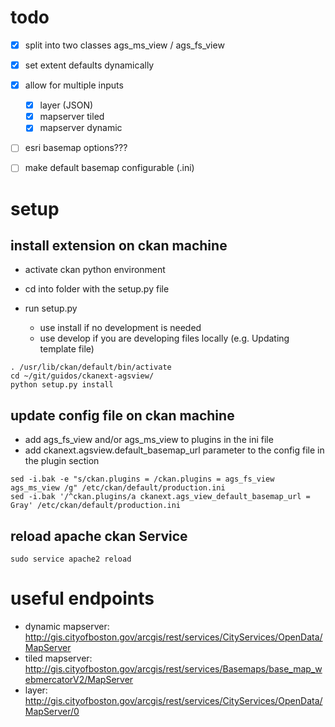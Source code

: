 # todo

- [x] split into two classes ags_ms_view / ags_fs_view
- [x] set extent defaults dynamically
- [x] allow for multiple inputs

  - [x] layer (JSON)
  - [x] mapserver tiled
  - [x] mapserver dynamic

- [ ] esri basemap options???

- [ ] make default basemap configurable (.ini)

# setup

## install extension on ckan machine

- activate ckan python environment
- cd into folder with the setup.py file
- run setup.py

  - use install if no development is needed
  - use develop if you are developing files locally (e.g. Updating template file)

```
. /usr/lib/ckan/default/bin/activate
cd ~/git/guidos/ckanext-agsview/
python setup.py install
```

## update config file on ckan machine

- add ags_fs_view and/or ags_ms_view to plugins in the ini file
- add ckanext.agsview.default_basemap_url parameter to the config file in the plugin section

```
sed -i.bak -e "s/ckan.plugins = /ckan.plugins = ags_fs_view ags_ms_view /g" /etc/ckan/default/production.ini
sed -i.bak '/^ckan.plugins/a ckanext.ags_view_default_basemap_url = Gray' /etc/ckan/default/production.ini
```

## reload apache ckan Service

```
sudo service apache2 reload
```

# useful endpoints

- dynamic mapserver: <http://gis.cityofboston.gov/arcgis/rest/services/CityServices/OpenData/MapServer>
- tiled mapserver: <http://gis.cityofboston.gov/arcgis/rest/services/Basemaps/base_map_webmercatorV2/MapServer>
- layer: <http://gis.cityofboston.gov/arcgis/rest/services/CityServices/OpenData/MapServer/0>
